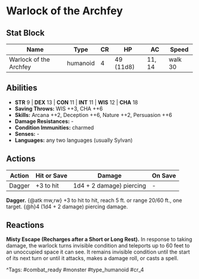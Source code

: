 # Warlock of the Archfey

## Stat Block

| Name | Type | CR | HP | AC | Speed |
|------|------|----|----|----|-------|
| Warlock of the Archfey | humanoid | 4 | 49 (11d8) | 11, 14 | walk 30 |

## Abilities

- **STR** 9 | **DEX** 13 | **CON** 11 | **INT** 11 | **WIS** 12 | **CHA** 18
- **Saving Throws:** WIS ++3, CHA ++6  
- **Skills:** Arcana ++2, Deception ++6, Nature ++2, Persuasion ++6  
- **Damage Resistances:** -  
- **Condition Immunities:** charmed  
- **Senses:** -  
- **Languages:** any two languages (usually Sylvan)


## Actions

| Action | Hit or Save | Damage | On Save |
|--------|--------------|--------|----------|
| Dagger | +3 to hit | 1d4 + 2 damage) piercing | - |

**Dagger.** {@atk mw,rw} +3 to hit to hit, reach 5 ft. or range 20/60 ft., one target. {@h}4 (1d4 + 2 damage) piercing damage.

## Reactions

**Misty Escape (Recharges after a Short or Long Rest).** In response to taking damage, the warlock turns invisible condition and teleports up to 60 feet to an unoccupied space it can see. It remains invisible condition until the start of its next turn or until it attacks, makes a damage roll, or casts a spell.



^Tags: #combat_ready #monster #type_humanoid #cr_4